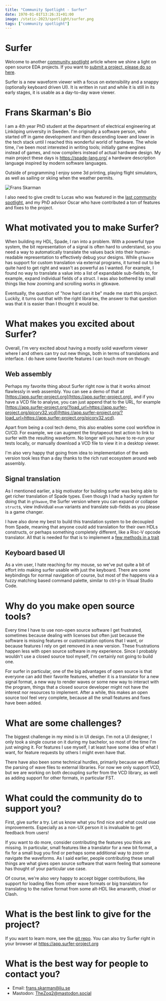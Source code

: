 ```yaml
---
title: "Community Spotlight - Surfer"
date: 1970-01-01T13:26:31+01:00
image: /static-2023/spotlight/surfer.png
tags: ["community spotlight"]
---
```


# Surfer

Welcome to another [community spotlight](/tags/community-spotlight/) article where we shine a light on open source EDA projects. If you want to [submit a project, please do so here](https://docs.google.com/forms/d/e/1FAIpQLSdIEgu6FJZam0-V3PMTjw-eDebJdg_JuIlN4MkLNDr4vs-a5A/viewform?usp=sf_link).

Surfer is a new waveform viewer with a focus on extensibility and a snappy
(optionally keyboard driven UI). It is written in rust and while it is still in
its early stages, it is usable as a day-to-day wave viewer.

# Frans Skarman's Bio

I am a 4th year PhD student at the department of electrical engineering at
Linköping university in Sweden. I'm originally a software person, who started
off in game development and then descending lower and lower in the tech stack
until I reached this wonderful world of hardware. The whole time, i've
been most interested in writing tools; initially game engines instead of games,
and now compilers instead of actual hardware design. My main project these days is
https://spade-lang.org/ a hardware description language inspired by modern
software languages.

Outside of programming I enjoy some 3d printing, playing flight simulators, as
well as sailing or skiing when the weather permits.

![Frans Skarman](/static-2023/spotlight/frans.jpg)

I also need to give credit to Lucas who was featured in the [last community
spotlight](/p/community-spotlight-wal/), and my PhD advisor Oscar who have
contributed a ton of features and fixes to the project.


# What motivated you to make Surfer?

When building my HDL, Spade, I ran into a problem. With a powerful type system,
the bit representation of a signal is often hard to understand, so you need a
way to automatically translate the values back into their human-readable
representation to effectively debug your designs. While `gtkwave` has support
for custom translation via external programs, it turned out to be quite hard to
get right and wasn't as powerful as I wanted. For example, I found no way to
translate a value into a list of expandable sub-fields to, for example, expand
individual fields of a struct. I was also bothered by small things like how
zooming and scrolling works in gtkwave.

Eventually, the question of "how hard can it be" made me start this project.
Luckily, it turns out that with the right libraries, the answer to that
question was that it is easier than I thought it would be.

# What makes you excited about Surfer?

Overall, I'm very excited about having a mostly solid waveform viewer where I
and others can try out new things, both in terms of translations and interface.
I do have some favorite features I can touch more on though:

## Web assembly

Perhaps my favorite thing about Surfer right now is that it works almost
flawlessly in web assembly. You can see a demo of that at
[https://app.surfer-project.org](https://app.surfer-project.org), and if you
have a VCD file to analyse, you can just append that to the URL, for example
[https://app.surfer-project.org/?load_url=https://app.surfer-project.org/picorv32.vcd](https://app.surfer-project.org/?load_url=https://app.surfer-project.org/picorv32.vcd).

Apart from being a cool tech demo, this also enables some cool workflow in
CI/CD. For example, we can <!-- have if we end up doing this before the blog
release --> augment the tinytapeout test action to link to surfer with the
resulting waveform. No longer will you have to re-run your tests locally, or
manually download a VCD file to view it in a desktop viewer.

I'm also very happy that going from idea to implementation of the web version
took less than a day thanks to the rich rust ecosystem around web assembly.

## Signal translation

As I mentioned earlier, a big motivator for building surfer was being able to
get richer translation of Spade types. Even though I had a hacky system for
doing that in `gtkwave`, the Surfer version where you can expand or collapse
`struct`s, view individual `enum` variants and translate sub-fields as you please
is a game changer.

I have also done my best to build this translation system to be decoupled from
Spade, meaning that anyone could add translation for their own HDLs constructs,
or perhaps something completely different, like a Risc-V <!-- TODO we have that now, so we need another example :D --> opcode translator. All that
is needed for that is to implement a [few methods in a
trait](https://gitlab.com/surfer-project/surfer/-/blob/main/src/translation/mod.rs?ref_type=heads#L290)

## Keyboard based UI

As a vim user, I hate reaching for my mouse, so we've put quite a bit of effort
into making surfer usable with just the keyboard. There are some keybindings
for normal navigation of course, but most of the happens via a fuzzy matching
based command palette, similar to ctrl-p in Visual Studio Code.


<!-- TODO: Demo video -->


# Why do you make open source tools?

Every time I have to use non-open source software I get frustrated, sometimes
because dealing with licenses but often just because the software is missing
features or customization options that I want, or because features I rely on get removed in a new version. These frustrations happen less with open source software in my experience. Since I probably wouldn't use a closed
source tool myself, I'm certainly not going to build one.

For surfer in particular, one of the big advantages of open source is that
everyone can add their favorite features, whether it is a translator for a new
signal format, a new way to render waves or some new way to interact with the
program, things that a closed source developer might not have the interest nor resources to implement.
After a while, this makes an open source tool feel very complete, because all
the small features and fixes have been added.


# What are some challenges?

The biggest challenge in my mind is in UI design. I'm not a UI designer, I only
took a single course on it during my bachelor, so most of the time I'm just winging
it. For features I use myself, I at least have some idea of what I want, for
feature requests by others I might even have that.

There have also been some technical hurdles, primarily because we offload the
parsing of wave files to external libraries. For now we only support VCD, but
we are working on both decoupling surfer from the VCD library, as well as
adding support for other formats, in particular FST.

# What could the community do to support you?

First, give surfer a try. Let us know what you find nice and what could use
improvements. Especially as a non-UX person it is invaluable to get feedback
from users!

If you want to do more, consider contributing the features you think are
missing. In particular, small features like a translator for a new bit format, a
fix for a small bug you find or perhaps some additional way to zoom or navigate the waveforms.
As I said earlier, people contributing these small things are what gives open source software that
warm feeling that someone has thought of your particular use case.

Of course, we're also very happy to accept bigger contributions, like
support for loading files from other wave formats or big translators for
translating to the native format from some alt-HDL like amaranth, chisel or
Clash.



# What is the best link to give for the project?

If you want to learn more, see the [git repo](https://gitlab.com/surfer-project/surfer). You can also try Surfer right in your browser at https://app.surfer-project.org

# What is the best way for people to contact you?

* Email: [frans.skarman@liu.se](mailto:frans.skarman@liu.se)
* Mastodon: [TheZoq2@mastodon.social](https://mastodon.social/@thezoq2)

